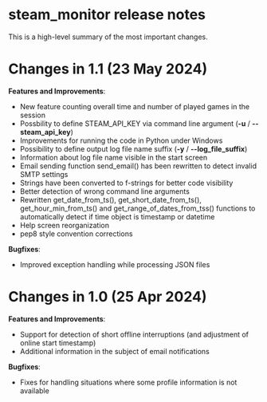 # steam_monitor release notes

This is a high-level summary of the most important changes. 

# Changes in 1.1 (23 May 2024)

**Features and Improvements**:

- New feature counting overall time and number of played games in the session
- Possbility to define STEAM_API_KEY via command line argument (**-u** / **--steam_api_key**)
- Improvements for running the code in Python under Windows
- Possibility to define output log file name suffix (**-y** / **--log_file_suffix**)
- Information about log file name visible in the start screen
- Email sending function send_email() has been rewritten to detect invalid SMTP settings
- Strings have been converted to f-strings for better code visibility
- Better detection of wrong command line arguments
- Rewritten get_date_from_ts(), get_short_date_from_ts(), get_hour_min_from_ts() and get_range_of_dates_from_tss() functions to automatically detect if time object is timestamp or datetime
- Help screen reorganization
- pep8 style convention corrections

**Bugfixes**:

- Improved exception handling while processing JSON files

# Changes in 1.0 (25 Apr 2024)

**Features and Improvements**:

- Support for detection of short offline interruptions (and adjustment of online start timestamp)
- Additional information in the subject of email notifications

**Bugfixes**:

- Fixes for handling situations where some profile information is not available
